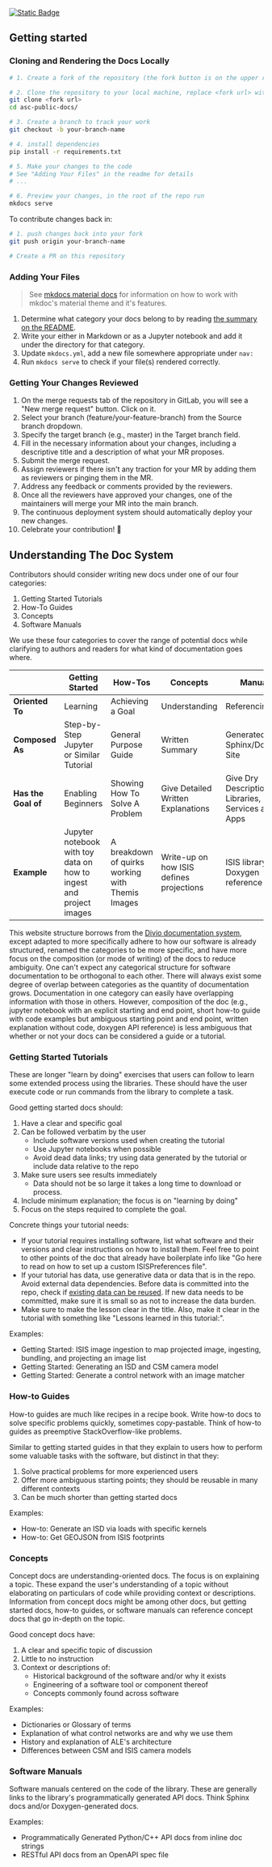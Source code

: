 [![Static Badge](https://img.shields.io/badge/docs-USGS%20Astro-blue?style=flat-square&link=https%3A%2F%2Fastrogeology.usgs.gov%2Fdocs%2F)](https://astrogeology.usgs.gov/docs/)

## Getting started

### Cloning and Rendering the Docs Locally

```bash
# 1. Create a fork of the repository (the fork button is on the upper right corner on GitHub)

# 2. Clone the repository to your local machine, replace <fork url> with your own fork.   
git clone <fork url>
cd asc-public-docs/

# 3. Create a branch to track your work
git checkout -b your-branch-name 

# 4. install dependencies 
pip install -r requirements.txt

# 5. Make your changes to the code
# See "Adding Your Files" in the readme for details
# ...

# 6. Preview your changes, in the root of the repo run
mkdocs serve
```

To contribute changes back in: 

```bash
# 1. push changes back into your fork
git push origin your-branch-name

# Create a PR on this repository 
```

### Adding Your Files

> See [mkdocs material docs](https://squidfunk.github.io/mkdocs-material/getting-started/) for information on how to work with mkdoc's material theme and it's features. 

1. Determine what category your docs belong to by reading [the summary on the README](#understanding-the-doc-system). 
2. Write your either in Markdown or as a Jupyter notebook and add it under the directory for that category. 
3. Update `mkdocs.yml`, add a new file somewhere appropriate under `nav:` 
4. Run `mkdocs serve` to check if your file(s) rendered correctly.

### Getting Your Changes Reviewed

1. On the merge requests tab of the repository in GitLab, you will see a "New merge request" button. Click on it.
1. Select your branch (feature/your-feature-branch) from the Source branch dropdown.
1. Specify the target branch (e.g., master) in the Target branch field.
1. Fill in the necessary information about your changes, including a descriptive title and a description of what your MR proposes.
1. Submit the merge request.
1. Assign reviewers if there isn't any traction for your MR by adding them as reviewers or pinging them in the MR.
1. Address any feedback or comments provided by the reviewers.
1. Once all the reviewers have approved your changes, one of the maintainers will merge your MR into the main branch.
1. The continuous deployment system should automatically deploy your new changes. 
1. Celebrate your contribution! :tada:

## Understanding The Doc System

Contributors should consider writing new docs under one of our four categories:
 
1. Getting Started Tutorials
1. How-To Guides 
1. Concepts 
1. Software Manuals

We use these four categories to cover the range of potential docs while clarifying to authors and readers for what kind of documentation goes where. 

|                 | Getting Started       | How-Tos                        | Concepts                   | Manuals                                               |
|-----------------|-----------------------|--------------------------------|----------------------------|-------------------------------------------------------|
| **Oriented To**     | Learning              | Achieving a Goal               | Understanding              | Referencing                                           |
| **Composed As**     | Step-by-Step Jupyter or Similar Tutorial | General Purpose Guide          | Written Summary            | Generated Sphinx/Doxygen Site                         |
| **Has the Goal of** | Enabling Beginners    | Showing How To Solve A Problem | Give Detailed Written Explanations | Give Dry Descriptions of Libraries, Services and Apps |
| **Example**  | Jupyter notebook with toy data on how to ingest and project images | A breakdown of quirks working with Themis Images  |   Write-up on how ISIS defines projections | ISIS library Doxygen reference |
 
This website structure borrows from the [Divio documentation system](https://documentation.divio.com/), except adapted to more specifically adhere to how our software is already structured, renamed the categories to be more specific, and have more focus on the composition (or mode of writing) of the docs to reduce ambiguity. One can't expect any categorical structure for software documentation to be orthogonal to each other. There will always exist some degree of overlap between categories as the quantity of documentation grows. Documentation in one category can easily have overlapping information with those in others. However, composition of the doc (e.g., jupyter notebook with an explicit starting and end point, short how-to guide with code examples but ambiguous starting point and end point, written explanation without code, doxygen API reference) is less ambiguous that whether or not your docs can be considered a guide or a tutorial.    


### Getting Started Tutorials

These are longer "learn by doing" exercises that users can follow to learn some extended process using the libraries. These should have the user execute code or run commands from the library to complete a task.

Good getting started docs should: 

1. Have a clear and specific goal
1. Can be followed verbatim by the user
    * Include software versions used when creating the tutorial
   * Use Jupyter notebooks when possible 
    * Avoid dead data links; try using data generated by the tutorial or include data relative to the repo
1. Make sure users see results immediately 
    * Data should not be so large it takes a long time to download or process.
1. Include minimum explanation; the focus is on "learning by doing"
1. Focus on the steps required to complete the goal. 

Concrete things your tutorial needs: 

- If your tutorial requires installing software, list what software and their versions and clear instructions on how to install them. Feel free to point to other points of the doc that already have boilerplate info like "Go here to read on how to set up a custom ISISPreferences file". 
- If your tutorial has data, use generative data or data that is in the repo. Avoid external data dependencies. Before data is committed into the repo, check if [existing data can be reused](./data/). If new data needs to be committed, make sure it is small so as not to increase the data burden.   
- Make sure to make the lesson clear in the title. Also, make it clear in the tutorial with something like "Lessons learned in this tutorial:". 


Examples: 
* Getting Started: ISIS image ingestion to map projected image, ingesting, bundling, and projecting an image list 
* Getting Started: Generating an ISD and CSM camera model
* Getting Started: Generate a control network with an image matcher 

### How-to Guides 

How-to guides are much like recipes in a recipe book. Write how-to docs to solve specific problems quickly, sometimes copy-pastable. Think of how-to guides as preemptive StackOverflow-like problems.

Similar to getting started guides in that they explain to users how to perform some valuable tasks with the software, but distinct in that they:

1. Solve practical problems for more experienced users
1. Offer more ambiguous starting points; they should be reusable in many different contexts 
1. Can be much shorter than getting started docs

Examples: 
* How-to: Generate an ISD via loads with specific kernels
* How-to: Get GEOJSON from ISIS footprints

### Concepts 

Concept docs are understanding-oriented docs. The focus is on explaining a topic. These expand the user's understanding of a topic without elaborating on particulars of code while providing context or descriptions. Information from concept docs might be among other docs, but getting started docs, how-to guides, or software manuals can reference concept docs that go in-depth on the topic. 

Good concept docs have: 

1. A clear and specific topic of discussion   
1. Little to no instruction 
1. Context or descriptions of: 
    * Historical background of the software and/or why it exists
    * Engineering of a software tool or component thereof 
    * Concepts commonly found across software 

Examples:
* Dictionaries or Glossary of terms
* Explanation of what control networks are and why we use them
* History and explanation of ALE's architecture 
* Differences between CSM and ISIS camera models 

### Software Manuals 

Software manuals centered on the code of the library. These are generally links to the library's programmatically generated API docs. Think Sphinx docs and/or Doxygen-generated docs. 

Examples: 
* Programmatically Generated Python/C++ API docs from inline doc strings
* RESTful API docs from an OpenAPI spec file 
